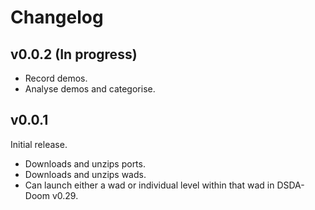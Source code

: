 # Changelog

## v0.0.2 (In progress)

* Record demos. 
* Analyse demos and categorise. 

## v0.0.1

Initial release. 

* Downloads and unzips ports.
* Downloads and unzips wads. 
* Can launch either a wad or individual level within that wad in DSDA-Doom v0.29.
